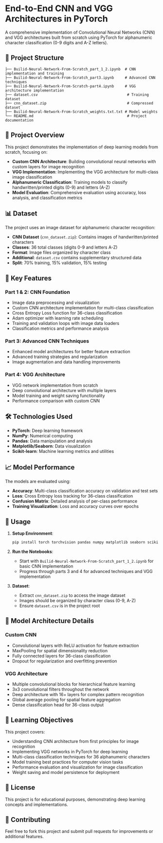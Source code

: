 # End-to-End CNN and VGG Architectures in PyTorch

A comprehensive implementation of Convolutional Neural Networks (CNN) and VGG architectures built from scratch using PyTorch for alphanumeric character classification (0-9 digits and A-Z letters).

## 📁 Project Structure

```
├── Builid-Neural-Network-From-Scratch_part_1_2.ipynb  # CNN implementation and training
├── Builid-Neural-Network-From-Scratch_part3.ipynb     # Advanced CNN techniques
├── Builid-Neural-Network-From-Scratch-part4.ipynb     # VGG architecture implementation
├── dataset.csv                                         # Training dataset
├── cnn_dataset.zip                                     # Compressed dataset
├── Builid-Neural-Network-From-Scratch_weights.txt.txt # Model weights
└── README.md                                           # Project documentation
```

## 🎯 Project Overview

This project demonstrates the implementation of deep learning models from scratch, focusing on:

- **Custom CNN Architecture**: Building convolutional neural networks with custom layers for image recognition
- **VGG Implementation**: Implementing the VGG architecture for multi-class image classification
- **Alphanumeric Classification**: Training models to classify handwritten/printed digits (0-9) and letters (A-Z)
- **Model Evaluation**: Comprehensive evaluation using accuracy, loss analysis, and classification metrics

## 📊 Dataset

The project uses an image dataset for alphanumeric character recognition:
- **CNN Dataset** (`cnn_dataset.zip`): Contains images of handwritten/printed characters
- **Classes**: 36 total classes (digits 0-9 and letters A-Z)
- **Format**: Image files organized by character class
- **Additional**: `dataset.csv` contains supplementary structured data
- **Split**: 70% training, 15% validation, 15% testing

## 🚀 Key Features

### Part 1 & 2: CNN Foundation
- Image data preprocessing and visualization
- Custom CNN architecture implementation for multi-class classification
- Cross Entropy Loss function for 36-class classification
- Adam optimizer with learning rate scheduling
- Training and validation loops with image data loaders
- Classification metrics and performance analysis

### Part 3: Advanced CNN Techniques
- Enhanced model architectures for better feature extraction
- Advanced training strategies and regularization
- Image augmentation and data handling improvements

### Part 4: VGG Architecture
- VGG network implementation from scratch
- Deep convolutional architecture with multiple layers
- Model training and weight saving functionality
- Performance comparison with custom CNN

## 🛠️ Technologies Used

- **PyTorch**: Deep learning framework
- **NumPy**: Numerical computing
- **Pandas**: Data manipulation and analysis
- **Matplotlib/Seaborn**: Data visualization
- **Scikit-learn**: Machine learning metrics and utilities

## 📈 Model Performance

The models are evaluated using:
- **Accuracy**: Multi-class classification accuracy on validation and test sets
- **Loss**: Cross Entropy loss tracking for 36-class classification
- **Confusion Matrix**: Detailed analysis of per-class performance
- **Training Visualization**: Loss and accuracy curves over epochs

## 🔧 Usage

1. **Setup Environment**:
   ```bash
   pip install torch torchvision pandas numpy matplotlib seaborn scikit-learn
   ```

2. **Run the Notebooks**:
   - Start with `Builid-Neural-Network-From-Scratch_part_1_2.ipynb` for basic CNN implementation
   - Progress through parts 3 and 4 for advanced techniques and VGG implementation

3. **Dataset**:
   - Extract `cnn_dataset.zip` to access the image dataset
   - Images should be organized by character class (0-9, A-Z)
   - Ensure `dataset.csv` is in the project root

## 📝 Model Architecture Details

### Custom CNN
- Convolutional layers with ReLU activation for feature extraction
- MaxPooling for spatial dimensionality reduction
- Fully connected layers for 36-class classification
- Dropout for regularization and overfitting prevention

### VGG Architecture
- Multiple convolutional blocks for hierarchical feature learning
- 3x3 convolutional filters throughout the network
- Deep architecture with 16+ layers for complex pattern recognition
- Global average pooling for spatial feature aggregation
- Dense classification head for 36-class output

## 🎯 Learning Objectives

This project covers:
- Understanding CNN architecture from first principles for image recognition
- Implementing VGG networks in PyTorch for deep learning
- Multi-class classification techniques for 36 alphanumeric characters
- Model training best practices for computer vision tasks
- Performance evaluation and visualization for image classification
- Weight saving and model persistence for deployment

## 📄 License

This project is for educational purposes, demonstrating deep learning concepts and implementations.

## 🤝 Contributing

Feel free to fork this project and submit pull requests for improvements or additional features.